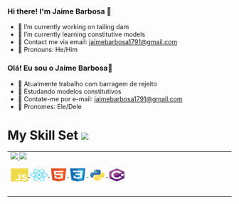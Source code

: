 ### Hi there! I'm Jaime Barbosa 👋

- 🔭 I’m currently working on tailing dam
- 🌱 I’m currently learning constitutive models
- 👯 Contact me via email: jaimebarbosa1791@gmail.com
- 🤔 Pronouns: He/Him

### Olá! Eu sou o Jaime Barbosa👋
- 🔭 Atualmente trabalho com barragem de rejeito
- 🌱 Estudando modelos constitutivos
- 👯 Contate-me por e-mail: jaimebarbosa1791@gmail.com
- 🤔 Pronomes: Ele/Dele

#
# My Skill Set <img src="https://media.giphy.com/media/12oufCB0MyZ1Go/giphy.gif" width="50">
<table><tr><td valign="top" width="33%">


<div>
  <a href="https://github.com/JaimeWilson">
  <img height="180em" src="https://github-readme-stats.vercel.app/api?username=JaimeWilson&show_icons=true&theme=dracula&include_all_commits=true&count_private=true"/>
  <img height="180em" src="https://github-readme-stats.vercel.app/api/top-langs/?username=JaimeWilson&layout=compact&langs_count=7&theme=dracula"/>
</div>
  
 <div style="display: inline_block"><br>
  <img align="center" alt="Rafa-Js" height="30" width="40" src="https://raw.githubusercontent.com/devicons/devicon/master/icons/javascript/javascript-plain.svg">
  <img align="center" alt="Rafa-React" height="30" width="40" src="https://raw.githubusercontent.com/devicons/devicon/master/icons/react/react-original.svg">
  <img align="center" alt="Rafa-HTML" height="30" width="40" src="https://raw.githubusercontent.com/devicons/devicon/master/icons/html5/html5-original.svg">
  <img align="center" alt="Rafa-CSS" height="30" width="40" src="https://raw.githubusercontent.com/devicons/devicon/master/icons/css3/css3-original.svg">
  <img align="center" alt="Rafa-Python" height="30" width="40" src="https://raw.githubusercontent.com/devicons/devicon/master/icons/python/python-original.svg">
  <img align="center" alt="Rafa-Csharp" height="30" width="40" src="https://raw.githubusercontent.com/devicons/devicon/master/icons/csharp/csharp-original.svg">
 </div>
  


##



